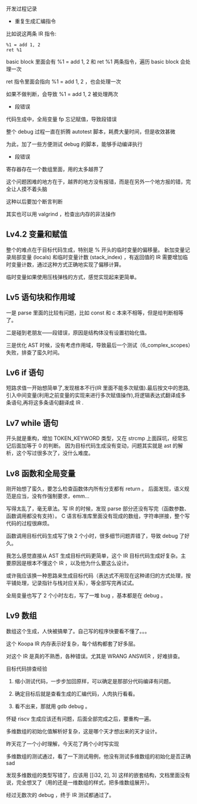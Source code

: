 开发过程记录

- 重复生成汇编指令

比如说这两条 IR 指令:

```
%1 = add 1, 2
ret %1
```

basic block 里面会有 %1 = add 1, 2 和 ret %1 两条指令，遍历 basic block 会处理一次

ret 指令里面会指向 %1 = add 1, 2 ，也会处理一次

如果不做判断，会导致 %1 = add 1, 2 被处理两次

- 段错误

代码生成中，全局变量 fp 忘记赋值，导致段错误

整个 debug 过程一直在折腾 autotest 脚本，耗费大量时间，但是收效甚微

为此，加了一些方便测试 debug 的脚本，能够手动编译执行

- 段错误

寄存器存在一个数组里面，用的太多越界了

这个问题困难的地方在于，越界的地方没有报错，而是在另外一个地方报的错，完全让人摸不着头脑

这种以后要加个断言判断

其实也可以用 valgrind ，检查出内存的非法操作

## Lv4.2 变量和赋值

整个的难点在于目标代码生成，特别是 % 开头的临时变量的偏移量。
新加变量记录局部变量 (locals) 和临时变量计数 (stack_index) ，有返回值的 IR 需要增加临时变量计数，通过这种方式正确地实现了偏移计算。

临时变量如果使用压栈弹栈的方式，感觉实现起来更简单。

## Lv5 语句块和作用域

一是 parse 里面的比较有问题，比如 const 和 c 本来不相等，但是给判断相等了。

二是碰到老朋友——段错误，原因是结构体没有设置初始化值。

三是优化 AST 时候，没有考虑作用域，导致最后一个测试（6_complex_scopes）失败，排查了蛮久时间。

## Lv6 if 语句

短路求值一开始想简单了,发现根本不行(IR 里面不能多次赋值).最后按文中的思路,引入中间变量(利用之前变量的实现来进行多次赋值操作),将逻辑表达式翻译成多条语句,再将这多条语句翻译成 IR .

## Lv7 while 语句

开头就是重构，增加 TOKEN_KEYWORD 类型，又在 strcmp 上面踩坑，经常忘记后面加等于 0 的判断。
因为目标代码生成没有变动，问题其实就是 ast 的解析，这个写过很多次了，没什么难度。

## Lv8 函数和全局变量

刚开始想了蛮久，要怎么检查函数体内所有分支都有 return 。
后面发现，语义规范是应当，没有作强制要求，emm...

写得太乱了，毫无章法。写 IR 的时候，发现 parse 部分还没有写完（函数参数、函数调用都没有支持）。
C 语言标准库里面没有现成的数组，字符串拼接，整个写代码的过程很麻烦。

函数调用目标代码生成写了快 2 个小时，很多细节问题弄错了，导致 debug 了好久。

我怎么感觉直接从 AST 生成目标代码更简单，这个 IR 目标代码生成好复杂。主要原因是根本不懂这个 IR ，以及他为什么要这么设计。

或许我应该换一种思路来生成目标代码（表达式不用现在这种递归的方式处理，按平铺处理，记录指针与栈对应关系），等全部写完再试试。

全局变量也写了 2 个小时左右，写了一堆 bug ，基本都是在 debug 。

## Lv9 数组

数组这个生成，人快被搞晕了。自己写的程序快要看不懂了。。。

这个 Koopa IR 内存表示好复杂，每个结构都套了好多层。

对这个 IR 是真的不熟悉，各种错误。尤其是 WRANG ANSWER ，好难排查。

目标代码排查经验

1. 缩小测试代码，一步步加回原样，可以确定是那部分代码编译有问题。

2. 确定目标后就是查看生成的汇编代码，人肉执行看看。

3. 看不出来，那就用 gdb debug 。

怀疑 riscv 生成应该还有问题，后面全部完成之后，要重构一遍。

多维数组的初始化值解析好复杂，这是哪个天才想出来的天才设计。

昨天花了一个小时理解，今天花了两个小时写实现

多维数组的测试通过，看了一下测试用例，他没有测试多维数组的初始化是否正确 sad

发现多维数组的类型写错了，应该用 [[i32, 2], 3] 这样的嵌套结构，文档里面没有说，完全想叉了（用的还是一维数组的样式，把多维数组展开）。

经过无数次的 debug ，终于 IR 测试都通过了。
